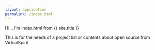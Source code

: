```yaml
---
layout: application
permalink: /index.html
---
```


Hi... I'm index.html from {{ site.title }}

This is for the needs of a project list or contents about open source from VirtualSpirit
